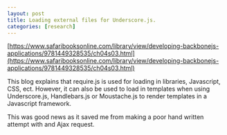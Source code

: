 ```yaml
---
layout: post
title: Loading external files for Underscore.js.
categories: [research]
---
```


[https://www.safaribooksonline.com/library/view/developing-backbonejs-applications/9781449328535/ch04s03.html](https://www.safaribooksonline.com/library/view/developing-backbonejs-applications/9781449328535/ch04s03.html)

This blog explains that require.js is used for loading in libraries, Javascript, CSS, ect. However, it can also be used to load in templates
when using Underscore.js, Handlebars.js or Moustache.js to render templates in a Javascript framework.

This was good news as it saved me from making a poor hand written attempt with and Ajax request.
